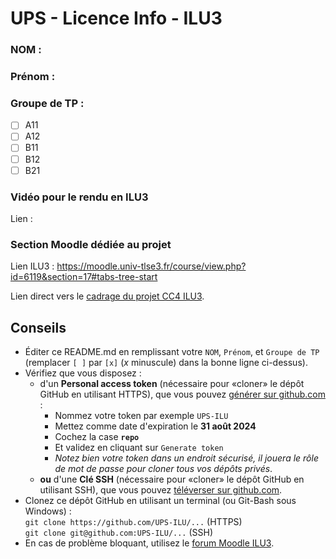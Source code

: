 # UPS - Licence Info - ILU3

### NOM :
### Prénom :
### Groupe de TP :
- [ ] A11
- [ ] A12
- [ ] B11
- [ ] B12
- [ ] B21

### Vidéo pour le rendu en ILU3

Lien :

### Section Moodle dédiée au projet

Lien ILU3 : <https://moodle.univ-tlse3.fr/course/view.php?id=6119&section=17#tabs-tree-start>

Lien direct vers le [cadrage du projet CC4 ILU3](https://moodle.univ-tlse3.fr/mod/resource/view.php?id=423538).

## Conseils

- Éditer ce README.md en remplissant votre `NOM`, `Prénom`, et `Groupe de TP`  
  (remplacer `[ ]` par `[x]` (*x* minuscule) dans la bonne ligne ci-dessus).
- Vérifiez que vous disposez :
  * d'un **Personal access token** (nécessaire pour «cloner» le dépôt GitHub en utilisant HTTPS),
    que vous pouvez [générer sur github.com](https://github.com/settings/tokens/new) :
    - Nommez votre token par exemple `UPS-ILU`
    - Mettez comme date d'expiration le **31 août 2024**
    - Cochez la case **`repo`**
    - Et validez en cliquant sur `Generate token`
    - *Notez bien votre token dans un endroit sécurisé, il jouera le rôle de mot de passe pour cloner tous vos dépôts privés*.
  * **ou** d'une **Clé SSH** (nécessaire pour «cloner» le dépôt GitHub en utilisant SSH),
    que vous pouvez [téléverser sur github.com](https://github.com/settings/key).
- Clonez ce dépôt GitHub en utilisant un terminal (ou Git-Bash sous Windows) :  
  `git clone https://github.com/UPS-ILU/...` (HTTPS)  
  `git clone git@github.com:UPS-ILU/...` (SSH)
- En cas de problème bloquant, utilisez le [forum Moodle ILU3](https://moodle.univ-tlse3.fr/mod/forum/view.php?id=300081).
